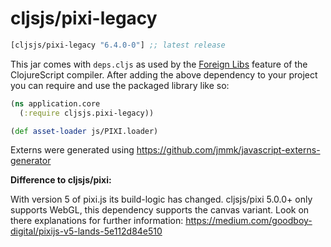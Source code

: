 # cljsjs/pixi-legacy

[](dependency)
```clojure
[cljsjs/pixi-legacy "6.4.0-0"] ;; latest release
```
[](/dependency)

This jar comes with `deps.cljs` as used by the [Foreign Libs][flibs] feature
of the ClojureScript compiler. After adding the above dependency to your project
you can require and use the packaged library like so:

```clojure
(ns application.core
  (:require cljsjs.pixi-legacy))

(def asset-loader js/PIXI.loader)
```

Externs were generated using https://github.com/jmmk/javascript-externs-generator

[flibs]: https://clojurescript.org/reference/packaging-foreign-deps

**Difference to cljsjs/pixi:**

With version 5 of pixi.js its build-logic has changed. cljsjs/pixi 5.0.0+ only supports WebGL, this dependency supports the canvas variant.
Look on there explanations for further information: https://medium.com/goodboy-digital/pixijs-v5-lands-5e112d84e510 